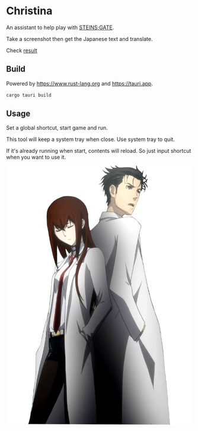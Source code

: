 # Christina

An assistant to help play with [STEINS;GATE](https://store.steampowered.com/app/412830/STEINSGATE/).

Take a screenshot then get the Japanese text and translate.

Check [result](./assets/2023-01-07.jpg)

## Build

Powered by <https://www.rust-lang.org> and <https://tauri.app>.

```bash
cargo tauri build
```

## Usage

Set a global shortcut, start game and run.

This tool will keep a system tray when close. Use system tray to quit.

If it's already running when start, contents will reload.
So just input shortcut when you want to use it.

![Okabe-Rintaro-and-Makise-Kurisu-Steins-Gate.png](./assets/Okabe-Rintaro-and-Makise-Kurisu-Steins-Gate.png)
